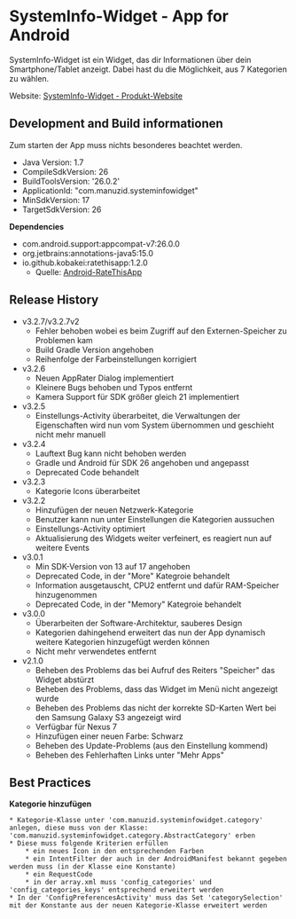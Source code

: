 # SystemInfo-Widget - App for Android

SystemInfo-Widget ist ein Widget, das dir Informationen über dein Smartphone/Tablet anzeigt. Dabei hast du die Möglichkeit, aus 7 Kategorien zu wählen.

Website: [SystemInfo-Widget - Produkt-Website](http://systeminfowidget.manuzid.de/)

## Development and Build informationen

Zum starten der App muss nichts besonderes beachtet werden.

* Java Version: 1.7
* CompileSdkVersion: 26
* BuildToolsVersion: '26.0.2'
* ApplicationId: "com.manuzid.systeminfowidget"
* MinSdkVersion: 17
* TargetSdkVersion: 26

**Dependencies**

* com.android.support:appcompat-v7:26.0.0
* org.jetbrains:annotations-java5:15.0
* io.github.kobakei:ratethisapp:1.2.0
    * Quelle: [Android-RateThisApp](https://github.com/kobakei/Android-RateThisApp)

## Release History

* v3.2.7/v3.2.7v2
    * Fehler behoben wobei es beim Zugriff auf den Externen-Speicher zu Problemen kam
    * Build Gradle Version angehoben
    * Reihenfolge der Farbeinstellungen korrigiert
* v3.2.6
    * Neuen AppRater Dialog implementiert
    * Kleinere Bugs behoben und Typos entfernt
    * Kamera Support für SDK größer gleich 21 implementiert
* v3.2.5
    * Einstellungs-Activity überarbeitet, die Verwaltungen der Eigenschaften wird nun vom System übernommen und geschieht nicht mehr manuell
* v3.2.4
    * Lauftext Bug kann nicht behoben werden
    * Gradle und Android für SDK 26 angehoben und angepasst
    * Deprecated Code behandelt
* v3.2.3
    * Kategorie Icons überarbeitet
* v3.2.2
    * Hinzufügen der neuen Netzwerk-Kategorie
    * Benutzer kann nun unter Einstellungen die Kategorien aussuchen
    * Einstellungs-Activity optimiert
    * Aktualisierung des Widgets weiter verfeinert, es reagiert nun auf weitere Events
* v3.0.1
    * Min SDK-Version von 13 auf 17 angehoben
    * Deprecated Code, in der "More" Kategroie behandelt 
    * Information ausgetauscht, CPU2 entfernt und dafür RAM-Speicher hinzugenommen
    * Deprecated Code, in der "Memory" Kategroie behandelt 
* v3.0.0
    * Überarbeiten der Software-Architektur, sauberes Design
    * Kategorien dahingehend erweitert das nun der App dynamisch weitere Kategorien hinzugefügt werden können
    * Nicht mehr verwendetes entfernt
* v2.1.0
    * Beheben des Problems das bei Aufruf des Reiters "Speicher" das Widget abstürzt
    * Beheben des Problems, dass das Widget im Menü nicht angezeigt wurde
    * Beheben des Problems das nicht der korrekte SD-Karten Wert bei den Samsung Galaxy S3 angezeigt wird
    * Verfügbar für Nexus 7
    * Hinzufügen einer neuen Farbe: Schwarz
    * Beheben des Update-Problems (aus den Einstellung kommend)
    * Beheben des Fehlerhaften Links unter "Mehr Apps"

## Best Practices

**Kategorie hinzufügen**

    * Kategorie-Klasse unter 'com.manuzid.systeminfowidget.category' anlegen, diese muss von der Klasse: 'com.manuzid.systeminfowidget.category.AbstractCategory' erben
    * Diese muss folgende Kriterien erfüllen
        * ein neues Icon in den entsprechenden Farben
        * ein IntentFilter der auch in der AndroidManifest bekannt gegeben werden muss (in der Klasse eine Konstante)
        * ein RequestCode
        * in der array.xml muss 'config_categories' und 'config_categories_keys' entsprechend erweitert werden
    * In der 'ConfigPreferencesActivity' muss das Set 'categorySelection' mit der Konstante aus der neuen Kategorie-Klasse erweitert werden